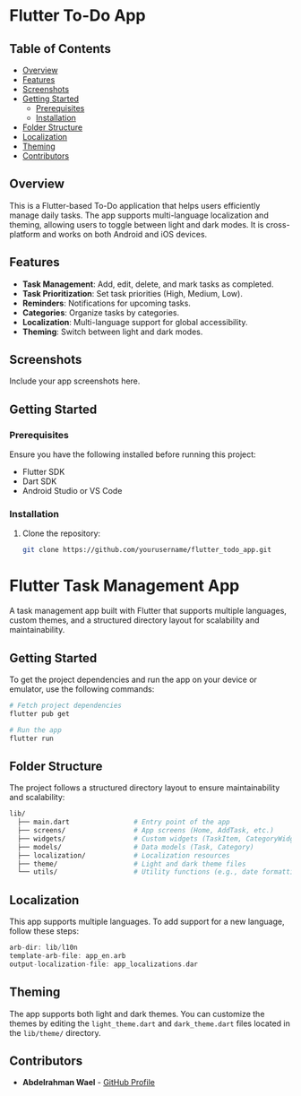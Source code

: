 # Flutter To-Do App

## Table of Contents
- [Overview](#overview)
- [Features](#features)
- [Screenshots](#screenshots)
- [Getting Started](#getting-started)
  - [Prerequisites](#prerequisites)
  - [Installation](#installation)
- [Folder Structure](#folder-structure)
- [Localization](#localization)
- [Theming](#theming)
- [Contributors](#contributors)

## Overview
This is a Flutter-based To-Do application that helps users efficiently manage daily tasks. The app supports multi-language localization and theming, allowing users to toggle between light and dark modes. It is cross-platform and works on both Android and iOS devices.

## Features
- **Task Management**: Add, edit, delete, and mark tasks as completed.
- **Task Prioritization**: Set task priorities (High, Medium, Low).
- **Reminders**: Notifications for upcoming tasks.
- **Categories**: Organize tasks by categories.
- **Localization**: Multi-language support for global accessibility.
- **Theming**: Switch between light and dark modes.

## Screenshots
Include your app screenshots here.

## Getting Started

### Prerequisites
Ensure you have the following installed before running this project:
- Flutter SDK
- Dart SDK
- Android Studio or VS Code

### Installation
1. Clone the repository:
   ```bash
   git clone https://github.com/yourusername/flutter_todo_app.git
# Flutter Task Management App

A task management app built with Flutter that supports multiple languages, custom themes, and a structured directory layout for scalability and maintainability.

## Getting Started

To get the project dependencies and run the app on your device or emulator, use the following commands:

```bash
# Fetch project dependencies
flutter pub get

# Run the app
flutter run
```

## Folder Structure

The project follows a structured directory layout to ensure maintainability and scalability:

```bash
lib/
  ├── main.dart                # Entry point of the app
  ├── screens/                 # App screens (Home, AddTask, etc.)
  ├── widgets/                 # Custom widgets (TaskItem, CategoryWidget)
  ├── models/                  # Data models (Task, Category)
  ├── localization/            # Localization resources
  ├── theme/                   # Light and dark theme files
  └── utils/                   # Utility functions (e.g., date formatting)
```

## Localization

This app supports multiple languages. To add support for a new language, follow these steps:
```dart
arb-dir: lib/l10n
template-arb-file: app_en.arb
output-localization-file: app_localizations.dar
```

## Theming

The app supports both light and dark themes. You can customize the themes by editing the `light_theme.dart` and `dark_theme.dart` files located in the `lib/theme/` directory.

## Contributors

- **Abdelrahman Wael** - [GitHub Profile](https://github.com/AbdoJoker99)
